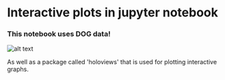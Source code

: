 # Interactive plots in jupyter notebook

### This notebook uses DOG data! 
![alt text](https://cdn10.phillymag.com/wp-content/uploads/2016/06/F-Dogs_01REV-940x540.jpg)


As well as a package called 'holoviews' that is used for plotting interactive graphs. 

